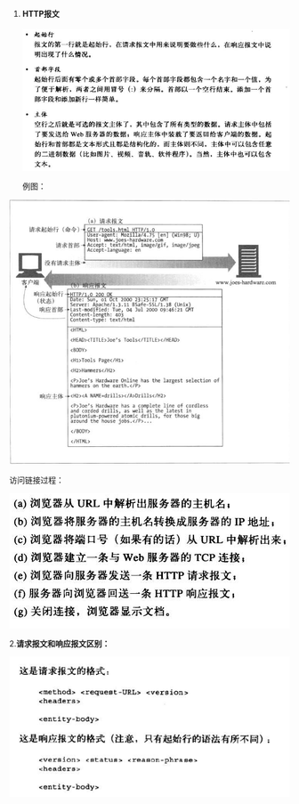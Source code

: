 1. #### **HTTP报文**

   ![](/assets/import.png)

   例图：

![](/assets/import1.png)

访问链接过程：

![](/assets/import3.png)



2.**请求报文和响应报文区别：**

![](/assets/import4.png)

